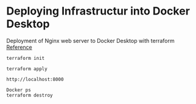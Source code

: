 # Deploying Infrastructur into Docker Desktop
Deployment of Nginx web server to Docker Desktop with terraform<br/>
[Reference](https://learn.hashicorp.com/tutorials/terraform/install-cli?in=terraform/aws-get-started)

```
terraform init
``` 
```
terraform apply 
```
```
http://localhost:8000
```
```
Docker ps
terraform destroy
``` 